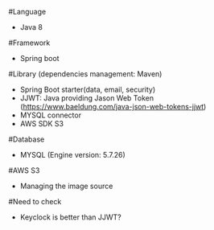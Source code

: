 #Language
- Java 8

#Framework
- Spring boot

#Library (dependencies management: Maven)
- Spring Boot starter(data, email, security)
- JJWT: Java providing Jason Web Token (https://www.baeldung.com/java-json-web-tokens-jjwt)
- MYSQL connector
- AWS SDK S3

#Database
- MYSQL (Engine version: 5.7.26)

#AWS S3
- Managing the image source

#Need to check
- Keyclock is better than JJWT?

